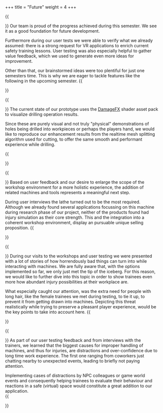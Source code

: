+++
title = "Future"
weight = 4
+++

{{<section title="Our Future Plans">}}
Our team is proud of the progress achieved during this semester. We see it as a good foundation for future development. 

Furthermore during our user tests we were able to verify what we already assumed: there is a strong request for VR applications to enrich current safety training lessons. User testing was also especially helpful to gather value feedback, which we used to generate even more ideas for improvement. 

Other than that, our brainstormed ideas were too plentiful for just one semesters time. This is why we are eager to tackle features like the following in the upcoming semester.
{{</section>}}

{{<section title="Realtime Live Boolean">}}
The current state of our prototype uses the [DamageFX](https://assetstore.unity.com/packages/vfx/shaders/damage-fx-102179) shader asset pack to visualize drilling operation results.

Since these are purely visual and not truly "physical" demonstrations of holes being drilled into workpieces or perhaps the players hand, we would like to reproduce our enhancement results from the realtime mesh splitting algorithm used for cutting, to offer the same smooth and performant experience while drilling. 

{{</section>}}

{{<section title="Additional Machines">}}
Based on user feedback and our desire to enlarge the scope of the workshop environment for a more holistic experience, the addition of related machines and tools represents a meaningful next step. 

During user interviews the lathe turned out to be the most required. Although we already found several applications focussing on this machine during research phase of our project, neither of the products found had injury simulation as their core strength. This and the integration into a coherent workshop environment, display an pursuable unique selling proposition.
{{</section>}}

{{<section title="Additional Injuries">}}
During our visits to the workshops and user testing we were presented with a lot of stories of how horrendously bad things can turn into while interacting with machines. We are fully aware that, with the options implemented so far, we only just met the tip of the iceberg. For this reason, we would like to further dive into this topic in order to show trainees even more how abundant injury possibilities at their workplace are.

What especially caught our attention, was the extra need for people with long hair, like the female trainees we met during testing, to tie  it up, to prevent it from getting drawn into machines. Depicting this threat realistically while trying to preserve a pleasant player experience, would be the key points to take into account here.
{{</section>}}



{{<section title="Environmental Distractions">}}
As part of our user testing feedback and from interviews with the trainers, we learned that the biggest causes for improper handling of machines, and thus for injuries, are distractions and over-confidence due to long time work experience. The first one ranging from coworkers just chatting nearby to unexpected events, leading to briefly not paying attention.

Implementing cases of distractions by NPC colleagues or game world events and consequently helping trainees to evaluate their behaviour and reactions in a safe (virtual) space would constitute a great addition to our application.  
{{</section>}}
